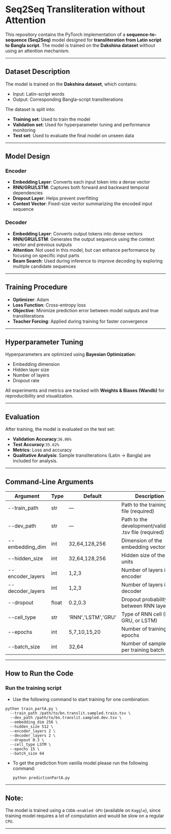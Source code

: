 
# Seq2Seq Transliteration without Attention 

This repository contains the PyTorch implementation of a **sequence-to-sequence (Seq2Seq)** model designed for **transliteration from Latin script to Bangla script**. The model is trained on the **Dakshina dataset** without using an attention mechanism.

---

##  Dataset Description

The model is trained on the **Dakshina dataset**, which contains:
- Input: Latin-script words
- Output: Corresponding Bangla-script transliterations

The dataset is split into:
- **Training set**: Used to train the model  
- **Validation set**: Used for hyperparameter tuning and performance monitoring  
- **Test set**: Used to evaluate the final model on unseen data

---

##  Model Design

###  Encoder
- **Embedding Layer**: Converts each input token into a dense vector  
- **RNN/GRU/LSTM**: Captures both forward and backward temporal dependencies  
- **Dropout Layer**: Helps prevent overfitting  
- **Context Vector**: Fixed-size vector summarizing the encoded input sequence

###  Decoder
- **Embedding Layer**: Converts output tokens into dense vectors  
- **RNN/GRU/LSTM**: Generates the output sequence using the context vector and previous outputs  
- **Attention**: Not used in this model, but can enhance performance by focusing on specific input parts
- **Beam Search**: Used during inference to improve decoding by exploring multiple candidate sequences
---

##  Training Procedure

- **Optimizer**: Adam  
- **Loss Function**: Cross-entropy loss  
- **Objective**: Minimize prediction error between model outputs and true transliterations  
- **Teacher Forcing**: Applied during training for faster convergence

---

##  Hyperparameter Tuning

Hyperparameters are optimized using **Bayesian Optimization**:
- Embedding dimension  
- Hidden layer size  
- Number of layers  
- Dropout rate  


All experiments and metrics are tracked with **Weights & Biases (Wandb)** for reproducibility and visualization.

---

##  Evaluation

After training, the model is evaluated on the test set:
- **Validation Accuracy**:`36.06%`
- **Test Accuracy**:`35.62%`  
- **Metrics**: Loss and accuracy  
- **Qualitative Analysis**: Sample transliterations (Latin → Bangla) are included for analysis.

---
##  Command-Line Arguments

| Argument             | Type    | Default | Description                                                                 |
|----------------------|---------|---------|-----------------------------------------------------------------------------|
| --train_path       | str   | —       | Path to the training .tsv file (required)                                |
| --dev_path         | str   | —       | Path to the development/validation .tsv file (required)                  |
| --embedding_dim    | int   | 32,64,128,256   | Dimension of the embedding vectors                                         |
| --hidden_size      | int   | 32,64,128,256   | Hidden size of the RNN units                                               |
| --encoder_layers   | int   | 1,2,3    | Number of layers in the encoder                                            |
| --decoder_layers   | int   | 1,2,3     | Number of layers in the decoder                                            |
| --dropout          | float | 0.2,0.3   | Dropout probability between RNN layers                                     |
| --cell_type        | str   | 'RNN','LSTM','GRU'| Type of RNN cell (RNN, GRU, or LSTM)                                 |
| --epochs           | int   | 5,7,10,15,20    | Number of training epochs                                                  |
| --batch_size       | int   | 32,64    | Number of samples per training batch                                       |

---

## How to Run the Code

###  Run the training script

- Use the following command to start training for one combination:


```
python train_partA.py \
  --train_path /path/to/bn.translit.sampled.train.tsv \
  --dev_path /path/to/bn.translit.sampled.dev.tsv \
  --embedding_dim 256 \
  --hidden_size 512 \
  --encoder_layers 2 \
  --decoder_layers 2 \
  --dropout 0.3 \
  --cell_type LSTM \
  --epochs 15 \
  --batch_size 64
```

- To get the prediction from vanilla model please run the following command:


     ```
  python predictionPartA.py
     ```
---

## Note:

The model is trained using a  ```CUDA-enabled GPU``` (available on ```Kaggle```), since training model requires a lot of computation and would be slow on a regular ```CPU```.

---


